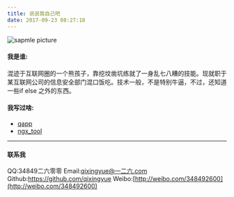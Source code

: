 ```yaml
---
title: 说说我自己吧
date: 2017-09-23 08:27:18
---
```


![sapmle picture](/images/avatar.jpg)

#### 我是谁:
混迹于互联网圈的一个熊孩子，靠挖坟凿坑练就了一身乱七八糟的技能。现就职于某互联网公司的信息安全部门混口饭吃。技术一般，不是特别牛逼，不过，还知道一些if else 之外的东西。

#### 我写过啥:

* [qapp](https://github.com/qixingyue/qapp)
* [ngx_tool](https://github.com/qixingyue/ngx_tool)

---
#### 联系我
QQ:34849二六零零
Email:qixingyue@一二六.com
Github:https://github.com/qixingyue
Weibo:[http://weibo.com/348492600](http://weibo.com/348492600)
